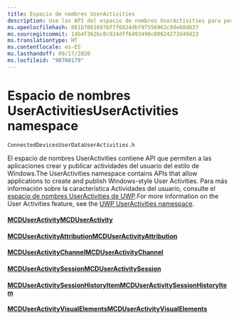 ```yaml
---
title: Espacio de nombres UserActivities
description: Use las API del espacio de nombres UserActivities para permitir a la aplicación crear y publicar actividades de usuario del estilo de Windows.
ms.openlocfilehash: 081b7061697bf7f6024dbf97556963c9de60d037
ms.sourcegitcommit: 14b4f362bc0c924dff6493490c80624273d49d23
ms.translationtype: HT
ms.contentlocale: es-ES
ms.lasthandoff: 09/17/2020
ms.locfileid: "90760179"
---
```

# <a name="useractivities-namespace"></a><span data-ttu-id="8981b-103">Espacio de nombres UserActivities</span><span class="sxs-lookup"><span data-stu-id="8981b-103">UserActivities namespace</span></span>

```
ConnectedDevicesUserDataUserActivities.h
```

<span data-ttu-id="8981b-104">El espacio de nombres UserActivities contiene API que permiten a las aplicaciones crear y publicar actividades del usuario del estilo de Windows.</span><span class="sxs-lookup"><span data-stu-id="8981b-104">The UserActivities namespace contains APIs that allow applications to create and publish Windows-style User Activities.</span></span> <span data-ttu-id="8981b-105">Para más información sobre la característica Actividades del usuario, consulte el [espacio de nombres UserActivities de UWP](https://docs.microsoft.com/uwp/api/windows.applicationmodel.useractivities).</span><span class="sxs-lookup"><span data-stu-id="8981b-105">For more information on the User Activities feature, see the [UWP UserActivities namespace](https://docs.microsoft.com/uwp/api/windows.applicationmodel.useractivities).</span></span>

#### <a name="mcduseractivity"></a>[<span data-ttu-id="8981b-106">MCDUserActivity</span><span class="sxs-lookup"><span data-stu-id="8981b-106">MCDUserActivity</span></span>](MCDUserActivity.md)
#### <a name="mcduseractivityattribution"></a>[<span data-ttu-id="8981b-107">MCDUserActivityAttribution</span><span class="sxs-lookup"><span data-stu-id="8981b-107">MCDUserActivityAttribution</span></span>](MCDUserActivityAttribution.md)
#### <a name="mcduseractivitychannel"></a>[<span data-ttu-id="8981b-108">MCDUserActivityChannel</span><span class="sxs-lookup"><span data-stu-id="8981b-108">MCDUserActivityChannel</span></span>](MCDUserActivityChannel.md)
#### <a name="mcduseractivitysession"></a>[<span data-ttu-id="8981b-109">MCDUserActivitySession</span><span class="sxs-lookup"><span data-stu-id="8981b-109">MCDUserActivitySession</span></span>](MCDUserActivitySession.md)
#### <a name="mcduseractivitysessionhistoryitem"></a>[<span data-ttu-id="8981b-110">MCDUserActivitySessionHistoryItem</span><span class="sxs-lookup"><span data-stu-id="8981b-110">MCDUserActivitySessionHistoryItem</span></span>](MCDUserActivitySessionHistoryItem.md)
#### <a name="mcduseractivityvisualelements"></a>[<span data-ttu-id="8981b-111">MCDUserActivityVisualElements</span><span class="sxs-lookup"><span data-stu-id="8981b-111">MCDUserActivityVisualElements</span></span>](MCDUserActivityVisualElements.md)